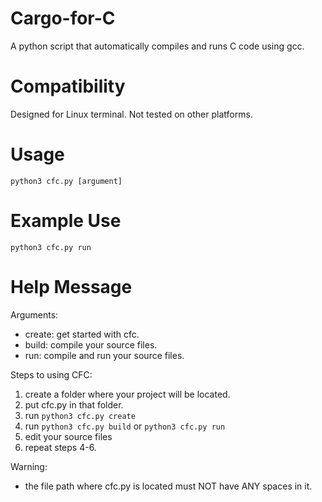 # Cargo-for-C
A python script that automatically compiles and runs C code using gcc.

# Compatibility
Designed for Linux terminal. Not tested on other platforms.

# Usage
`python3 cfc.py [argument]`

# Example Use
`python3 cfc.py run`

# Help Message
Arguments:
* create: get started with cfc.
* build: compile your source files.
* run: compile and run your source files.

Steps to using CFC:
1. create a folder where your project will be located.
2. put cfc.py in that folder. 
3. run `python3 cfc.py create`
4. run `python3 cfc.py build` or `python3 cfc.py run`
5. edit your source files
6. repeat steps 4-6.

Warning:
* the file path where cfc.py is located must NOT have ANY spaces in it.
